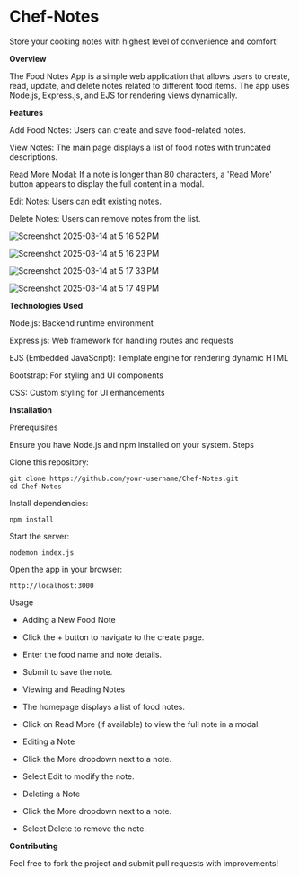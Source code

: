 # Chef-Notes
Store your cooking notes with highest level of convenience and comfort!

**Overview**

The Food Notes App is a simple web application that allows users to create, read, update, and delete notes related to different food items. The app uses Node.js, Express.js, and EJS for rendering views dynamically.

**Features**

Add Food Notes: Users can create and save food-related notes.

View Notes: The main page displays a list of food notes with truncated descriptions.

Read More Modal: If a note is longer than 80 characters, a 'Read More' button appears to display the full content in a modal.

Edit Notes: Users can edit existing notes.

Delete Notes: Users can remove notes from the list.

![Screenshot 2025-03-14 at 5 16 52 PM](https://github.com/user-attachments/assets/1c202e58-e703-4b86-952a-c071b85e0786)


![Screenshot 2025-03-14 at 5 16 23 PM](https://github.com/user-attachments/assets/0d9de88f-f216-4af9-b505-05cbfd7b2df2)


![Screenshot 2025-03-14 at 5 17 33 PM](https://github.com/user-attachments/assets/1b1c49aa-e1f3-4c71-a708-2ed51f891957)


![Screenshot 2025-03-14 at 5 17 49 PM](https://github.com/user-attachments/assets/1678eb11-293d-4532-88ab-1b076c10c97b)




**Technologies Used**

Node.js: Backend runtime environment

Express.js: Web framework for handling routes and requests

EJS (Embedded JavaScript): Template engine for rendering dynamic HTML

Bootstrap: For styling and UI components

CSS: Custom styling for UI enhancements

**Installation**

Prerequisites

Ensure you have Node.js and npm installed on your system.
Steps

Clone this repository:

    git clone https://github.com/your-username/Chef-Notes.git
    cd Chef-Notes

Install dependencies:

    npm install

Start the server:

    nodemon index.js

Open the app in your browser:

    http://localhost:3000


Usage

- Adding a New Food Note

- Click the + button to navigate to the create page.

- Enter the food name and note details.

- Submit to save the note.

- Viewing and Reading Notes

- The homepage displays a list of food notes.

- Click on Read More (if available) to view the full note in a modal.

- Editing a Note

- Click the More dropdown next to a note.

- Select Edit to modify the note.

- Deleting a Note

- Click the More dropdown next to a note.

- Select Delete to remove the note.

**Contributing**

Feel free to fork the project and submit pull requests with improvements!

